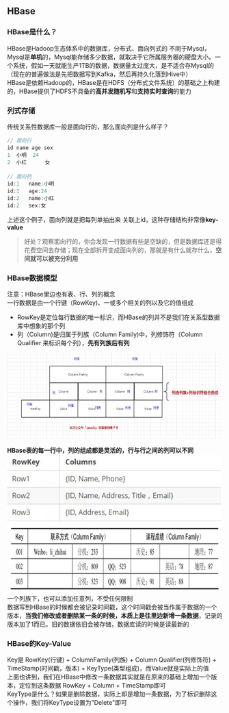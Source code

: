 ## HBase
### HBase是什么？
HBase是Hadoop生态体系中的数据库，分布式、面向列式的
不同于Mysql，Mysql是**单机**的，Mysql能存储多少数据，就取决于它所属服务器的硬盘大小。一个系统，假如一天就能生产1TB的数据，数据量太过庞大，是不适合存Mysql的（现在的普遍做法是先把数据写到Kafka，然后再持久化落到Hive中）    
HBase是依赖Hadoop的，HBase是在HDFS（分布式文件系统）的基础之上构建的，HBase提供了HDFS不具备的**高并发随机写**和**支持实时查询**的能力  
### 列式存储
传统关系性数据库一般是面向行的，那么面向列是什么样子？
````js
// 面向行
id name age sex
1  小明  24  
2  小红      女

// 面向列
id:1   name:小明
id:1   age:24
id:2   name:小红
id:2   sex:女
````
上述这个例子，面向列就是把每列单抽出来 关联上id，这种存储结构非常像**key-value**
>好处？观察面向行的，你会发现一行数据有些是空缺的，但是数据库还是得花费空间去存储；现在全部拆开变成面向列的，那就是有什么就存什么，**空间就可以被充分利用** 
### HBase数据模型
注意：HBase里边也有表、行、列的概念  
一行数据是由一个行键（RowKey)、一或多个相关的列以及它的值组成  
* RowKey是定位每行数据的唯一标识，而HBase的列并不是我们在关系型数据库中想象的那个列  
* 列（Column)是归属于列族（Column Family)中，列修饰符（Column Qualifier 来标识每个列），**先有列族后有列**  

<img src="../imgs/hbase-数据模型1.jpeg" width="500" height="200">

**HBase表的每一行中，列的组成都是灵活的，行与行之间的列可以不同**
<img src="../imgs/hbase-数据模型2.jpeg" width="500" height="160">
<img src="../imgs/hbase-数据模型3.jpeg" width="500" height="160">  
一个列族下，也可以添加任意列，不受任何限制  
数据写到HBase的时候都会被记录时间戳，这个时间戳会被当作属于数据的一个版本，**当我们修改或者删除某一条的时候，本质上是往里边新增一条数据**，记录的版本加了1而已。旧的数据依旧会被存储，数据库读的时候是读最新的 

### HBase的Key-Value  
Key是 RowKey(行键) + ColumnFamily(列族) + Column Qualifier(列修饰符) + TimeStamp(时间戳，版本) + KeyType(类型组成)，而Value就是实际上的值  
上面也讲到，我们在HBase中修改一条数据其实就是在原来的基础上增加一个版本，定位到这条数据 RowKey + Column + TimeStamp即可  
KeyType是什么？如果是删除数据，实际上却是增加一条数据，为了标识删除这个操作，我们将KeyType设置为"Delete"即可  












